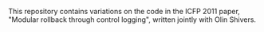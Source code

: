 This repository contains variations on the code in the ICFP 2011 paper,
"Modular rollback through control logging", written jointly with Olin
Shivers.
